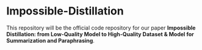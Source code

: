 # Impossible-Distillation

This repository will be the official code repository for our paper **Impossible Distillation: from Low-Quality Model to High-Quality Dataset & Model for Summarization and Paraphrasing**.
